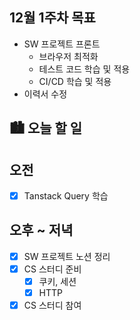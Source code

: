 ## 12월 1주차 목표

- SW 프로젝트 프론트
  - 브라우저 최적화
  - 테스트 코드 학습 및 적용
  - CI/CD 학습 및 적용
- 이력서 수정

## 🏙️ 오늘 할 일

## 오전

- [x] Tanstack Query 학습

## 오후 ~ 저녁

- [x] SW 프로젝트 노션 정리
- [x] CS 스터디 준비
  - [x] 쿠키, 세션
  - [x] HTTP
- [x] CS 스터디 참여
